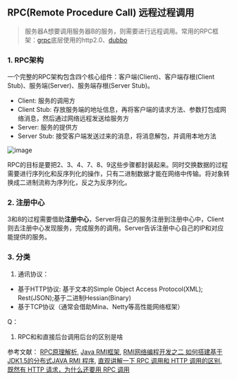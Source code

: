 ## RPC(Remote Procedure Call) 远程过程调用
> 服务器A想要调用服务器B的服务，则需要进行远程调用。常用的RPC框架：[grpc](https://grpc.io/docs/what-is-grpc/introduction/)底层使用的http2.0、[dubbo](https://dubbo.apache.org/zh/)

### 1. RPC架构
一个完整的RPC架构包含四个核心组件：客户端(Client)、客户端存根(Client Stub)、服务端(Server)、服务端存根(Server Stub)。
* Client: 服务的调用方
* Client Stub: 存放服务端的地址信息，再将客户端的请求方法、参数打包成网络消息，然后通过网络远程发送给服务方
* Server: 服务的提供方
* Server Stub: 接受客户端发送过来的消息，将消息解包，并调用本地方法

![image](https://github.com/AddJunZ/Front-End/blob/master/img/rpc_20220101.jpeg)

RPC的目标是要把2、3、4、7、8、9这些步骤都封装起来。同时交换数据的过程需要进行序列化和反序列化的操作，只有二进制数据才能在网络中传输。将对象转换成二进制流称为序列化，反之为反序列化。

### 2. 注册中心
3和8的过程需要借助**注册中心**，Server将自己的服务注册到注册中心中，Client则去注册中心发现服务，完成服务的调用。Server告诉注册中心自己的IP和对应能提供的服务。

### 3. 分类
1. 通讯协议：
- 基于HTTP协议: 基于文本的Simple Object Access Protocol(XML); Rest(JSON);基于二进制Hessian(Binary)
- 基于TCP协议（通常会借助Mina、Netty等高性能网络框架）

Q：
1. RPC和和直接后台调用后台的区别是啥

参考文献：
[RPC原理解析](https://www.cnblogs.com/swordfall/p/8683905.html),
[Java RMI框架](https://blog.51cto.com/haolloyin/332426),
[RMI网络编程开发之二 如何搭建基于JDK1.5的分布式JAVA RMI 程序](https://blog.51cto.com/u_6221123/1112619),
[直观讲解一下 RPC 调用和 HTTP 调用的区别](https://www.jianshu.com/p/b0350ef9a0bb),
[既然有 HTTP 请求，为什么还要用 RPC 调用](https://www.zhihu.com/question/41609070)
